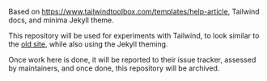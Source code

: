 Based on https://www.tailwindtoolbox.com/templates/help-article, Tailwind docs, and minima Jekyll theme.

This repository will be used for experiments with Tailwind, to look similar to the [old site](https://www.geoapi.org/),
while also using the Jekyll theming.

Once work here is done, it will be reported to their issue tracker, assessed by maintainers, and once done, this repository
will be archived.
